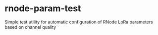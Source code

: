 # rnode-param-test
Simple test utility for automatic configuration of RNode LoRa parameters based on channel quality
